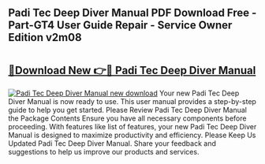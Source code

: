 ## Padi Tec Deep Diver Manual PDF Download Free - Part-GT4 User Guide Repair - Service Owner Edition v2m08

# <h2><a href="http://bc71164.oget.top/?id=Padi+Tec+Deep+Diver+Manual">🔗Download New 👉🔴 Padi Tec Deep Diver Manual</a></h2>

[![Padi Tec Deep Diver Manual new download](https://i.imgur.com/5g1atiW.png)](http://bc71164.oget.top/?id=Padi+Tec+Deep+Diver+Manual)
Your new Padi Tec Deep Diver Manual is now ready to use. This user manual provides a step-by-step guide to help you get started. Please Review Padi Tec Deep Diver Manual the Package Contents Ensure you have all necessary components before proceeding. With features like list of features, your new Padi Tec Deep Diver Manual is designed to maximize productivity and efficiency. Please Keep Us Updated Padi Tec Deep Diver Manual. Share your feedback and suggestions to help us improve our products and services.
